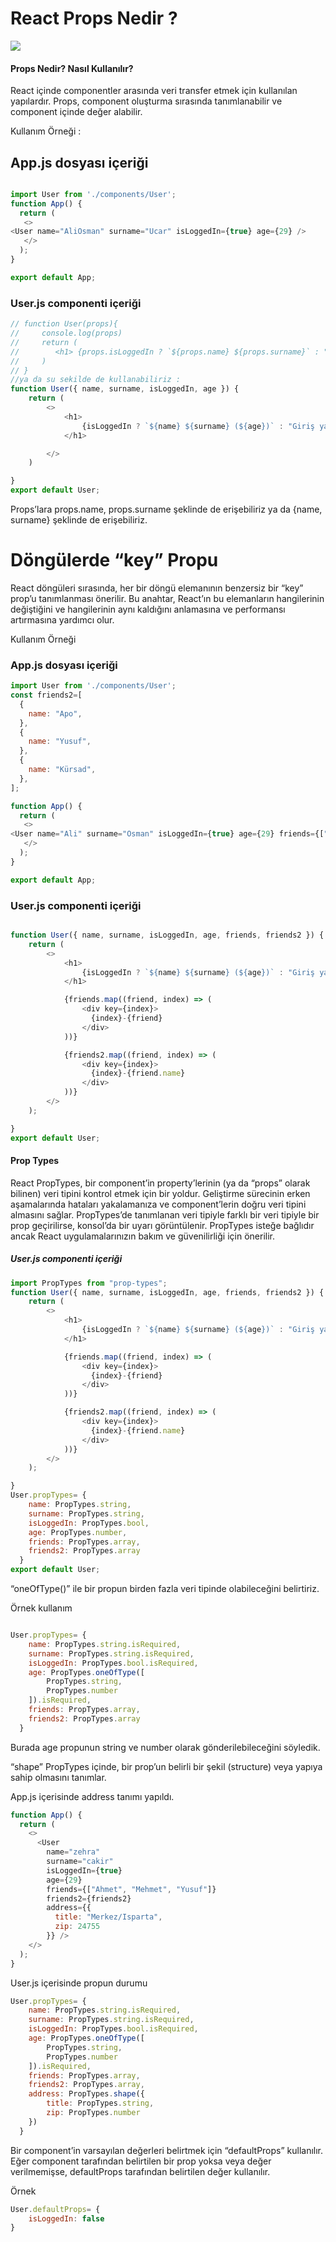 <h1> React Props Nedir ? </h1>

<img src="https://miro.medium.com/v2/resize:fit:640/format:webp/1*-U1s017ON820Jl4TVxtFzw.png">


<h4>Props Nedir? Nasıl Kullanılır? </h4>

React içinde componentler arasında veri transfer etmek için kullanılan yapılardır. Props, component oluşturma sırasında tanımlanabilir ve component içinde değer alabilir.

Kullanım Örneği :



<h2> App.js dosyası içeriği </h2>

```javascript

import User from './components/User';
function App() {
  return (
   <>
<User name="AliOsman" surname="Ucar" isLoggedIn={true} age={29} /> 
   </>
  );
}

export default App;

```

<h3> User.js componenti içeriği </h3>

```javascript
// function User(props){
//     console.log(props)
//     return (
//        <h1> {props.isLoggedIn ? `${props.name} ${props.surname}` : "Giriş yapmadınız"}</h1>
//     )
// }
//ya da su sekilde de kullanabiliriz : 
function User({ name, surname, isLoggedIn, age }) {
    return (
        <>
            <h1>
                {isLoggedIn ? `${name} ${surname} (${age})` : "Giriş yapmadınız"}
            </h1>

        </>
    )

}
export default User;

```

<p>Props’lara props.name, props.surname şeklinde de erişebiliriz ya da {name, surname} şeklinde de erişebiliriz.</p>


<h1>Döngülerde “key” Propu
</h1>

React döngüleri sırasında, her bir döngü elemanının benzersiz bir “key” prop’u tanımlanması önerilir. Bu anahtar, React’ın bu elemanların hangilerinin değiştiğini ve hangilerinin aynı kaldığını anlamasına ve performansı artırmasına yardımcı olur.

Kullanım Örneği


<h3>App.js dosyası içeriği</h3>

```javascript
import User from './components/User';
const friends2=[
  {
    name: "Apo",
  },
  {
    name: "Yusuf",
  },
  {
    name: "Kürsad",
  },
];

function App() {
  return (
   <>
<User name="Ali" surname="Osman" isLoggedIn={true} age={29} friends={["Ahmet", "Mehmet", "Yusuf"]} friends2={friends2} /> 
   </>
  );
}

export default App;

```

<h3>User.js componenti içeriği</h3>


```javascript

function User({ name, surname, isLoggedIn, age, friends, friends2 }) {
    return (
        <>
            <h1>
                {isLoggedIn ? `${name} ${surname} (${age})` : "Giriş yapmadınız"}
            </h1>

            {friends.map((friend, index) => (
                <div key={index}>
                  {index}-{friend}
                </div>
            ))}

            {friends2.map((friend, index) => (
                <div key={index}>
                  {index}-{friend.name}
                </div>
            ))}     
        </>
    );

}
export default User;
```

<h4> Prop Types</h4>
React PropTypes, bir component’in property’lerinin (ya da “props” olarak bilinen) veri tipini kontrol etmek için bir yoldur. Geliştirme sürecinin erken aşamalarında hataları yakalamanıza ve component’lerin doğru veri tipini almasını sağlar. PropTypes’de tanımlanan veri tipiyle farklı bir veri tipiyle bir prop geçirilirse, konsol’da bir uyarı görüntülenir. PropTypes isteğe bağlıdır ancak React uygulamalarınızın bakım ve güvenilirliği için önerilir.


<h5>User.js componenti içeriği
</h5>

```javascript
import PropTypes from "prop-types";
function User({ name, surname, isLoggedIn, age, friends, friends2 }) {
    return (
        <>
            <h1>
                {isLoggedIn ? `${name} ${surname} (${age})` : "Giriş yapmadınız"}
            </h1>

            {friends.map((friend, index) => (
                <div key={index}>
                  {index}-{friend}
                </div>
            ))}

            {friends2.map((friend, index) => (
                <div key={index}>
                  {index}-{friend.name}
                </div>
            ))}     
        </>
    );

}
User.propTypes= {
    name: PropTypes.string,
    surname: PropTypes.string,
    isLoggedIn: PropTypes.bool,
    age: PropTypes.number,
    friends: PropTypes.array,
    friends2: PropTypes.array
  }
export default User;

```

“oneOfType()” ile bir propun birden fazla veri tipinde olabileceğini belirtiriz.


Örnek kullanım
```javascript

User.propTypes= {
    name: PropTypes.string.isRequired,
    surname: PropTypes.string.isRequired,
    isLoggedIn: PropTypes.bool.isRequired,
    age: PropTypes.oneOfType([
        PropTypes.string,
        PropTypes.number
    ]).isRequired,
    friends: PropTypes.array,
    friends2: PropTypes.array
  }
  ```

  Burada age propunun string ve number olarak gönderilebileceğini söyledik.

“shape” PropTypes içinde, bir prop’un belirli bir şekil (structure) veya yapıya sahip olmasını tanımlar.

App.js içerisinde address tanımı yapıldı.

```javascript
function App() {
  return (
    <>
      <User
        name="zehra"
        surname="cakir"
        isLoggedIn={true} 
        age={29} 
        friends={["Ahmet", "Mehmet", "Yusuf"]} 
        friends2={friends2}
        address={{
          title: "Merkez/Isparta",
          zip: 24755
        }} />
    </>
  );
}

```

User.js içerisinde propun durumu

```javascript
User.propTypes= {
    name: PropTypes.string.isRequired,
    surname: PropTypes.string.isRequired,
    isLoggedIn: PropTypes.bool.isRequired,
    age: PropTypes.oneOfType([
        PropTypes.string,
        PropTypes.number
    ]).isRequired,
    friends: PropTypes.array,
    friends2: PropTypes.array,
    address: PropTypes.shape({
        title: PropTypes.string,
        zip: PropTypes.number
    })
  }
```

Bir component’in varsayılan değerleri belirtmek için “defaultProps” kullanılır. Eğer component tarafından belirtilen bir prop yoksa veya değer verilmemişse, defaultProps tarafından belirtilen değer kullanılır.

Örnek
```javascript
User.defaultProps= {
    isLoggedIn: false
}
```